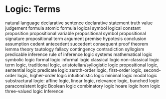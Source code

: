 # Logic: Terms

natural language
declarative sentence
declarative statement
truth value
judgement
formula
atomic formula
logical symbol
logical constant
proposition
propositional variable
propositional symbol
propositional signature
propositional term
argument
premise
hypotesis
conclusion
assumption
cedent
antecedent
succedent
consequent
proof
theorem
lemma
theory
tautology
fallacy
contingency
contradiction
syllogism
predicable
inference
rule of inference
logic systems
mathematical logic
symbolic logic
formal logic
informal logic
classical logic
non-classical logic
term logic, traditional logic, aristotelian/syllogistic logic
propositional logic, sentential logic
predicate logic
zeroth-order logic, first-order logic, second-order logic, higher-order logic
intuitionistic logic
minimal logic
modal logic
substractural logic: affine logic, linear logic, relevance logic, bunched logic
paraconsistent logic
Boolean logic
combinatory logic
hoare logic
horn logic
three-valued logic
Inference
